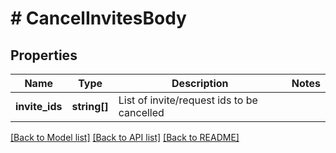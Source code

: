 # # CancelInvitesBody

## Properties

Name | Type | Description | Notes
------------ | ------------- | ------------- | -------------
**invite_ids** | **string[]** | List of invite/request ids to be cancelled |

[[Back to Model list]](../../README.md#models) [[Back to API list]](../../README.md#endpoints) [[Back to README]](../../README.md)
